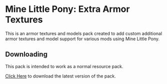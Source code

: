 
# Mine Little Pony: Extra Armor Textures

This is an armor textures and models pack created to add custom additional armor textures and model
support for various mods using Mine Little Pony.

## Downloading

This pack is intended to work as a normal resource pack.

[Click Here](https://download-directory.github.io/?url=https%3A%2F%2Fgithub.com%2FMineLittlePony%2FExtra-Pony-Armor-Pack%2Ftree%2Fmaster%2Fpack) to download the latest version of the pack.
